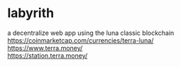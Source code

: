 # labyrith
a decentralize web app using the luna classic blockchain
<br />
https://coinmarketcap.com/currencies/terra-luna/
<br />
https://www.terra.money/
<br />
https://station.terra.money/
